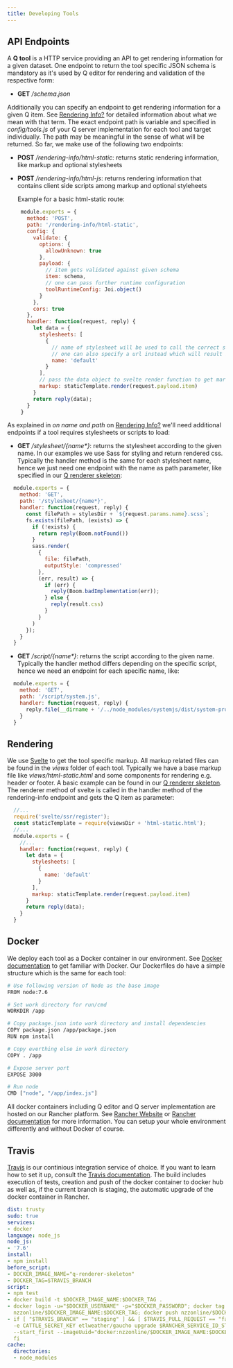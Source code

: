 ```yaml
---
title: Developing Tools
---
```


## API Endpoints
A __Q tool__ is a HTTP service providing an API to get rendering information for a given dataset. One endpoint to return the tool specific JSON schema is mandatory as it's used by Q editor for rendering and validation of the respective form:

- __GET__ _/schema.json_

Additionally you can specify an endpoint to get rendering information for a given Q item. See [Rendering Info?](rendering-info.html) for detailed information about what we mean with that term. The exact endpoint path is variable and specified in _config/tools.js_ of your Q server implementation for each tool and target individually. The path may be meaningful in the sense of what will be returned. So far, we make use of the following two endpoints:

- __POST__ _/rendering-info/html-static_: returns static rendering information, like markup and optional stylesheets
- __POST__ _/rendering-info/html-js_: returns rendering information that contains client side scripts among markup and optional styleheets

   Example for a basic html-static route:
   ```javascript
    module.exports = {
      method: 'POST',
      path: '/rendering-info/html-static',
      config: {
        validate: {
          options: {
            allowUnknown: true
          },
          payload: {
            // item gets validated against given schema
            item: schema,
            // one can pass further runtime configuration
            toolRuntimeConfig: Joi.object()
          }
        },
        cors: true
      },
      handler: function(request, reply) {
        let data = {
          stylesheets: [
            {
              // name of stylesheet will be used to call the correct stylesheet endpoint to load css
              // one can also specify a url instead which will result in loading css directly from that url
              name: 'default'
            }
          ], 
          // pass the data object to svelte render function to get markup
          markup: staticTemplate.render(request.payload.item)
        }
        return reply(data);
      }
    }
   ```

As explained in _on name and path_ on [Rendering Info?](rendering-info.html) we'll need additional endpoints if a tool requires stylesheets or scripts to load:
- __GET__ _/stylesheet/{name*}_: returns the stylesheet according to the given name. In our examples we use Sass for styling and return rendered css. Typically the handler method is the same for each stylesheet name, hence we just need one endpoint with the name as path parameter, like specified in our [Q renderer skeleton](https://github.com/nzzdev/Q-renderer-skeleton/blob/master/routes/stylesheet.js):
<!-- what to do with postcss?? Leave it in skeleton, add it here? -->
```javascript
  module.exports = {
    method: 'GET',
    path: '/stylesheet/{name*}',
    handler: function(request, reply) {
      const filePath = stylesDir + `${request.params.name}.scss`;
      fs.exists(filePath, (exists) => {
        if (!exists) {
          return reply(Boom.notFound())
        }
        sass.render(
          {
            file: filePath,
            outputStyle: 'compressed'
          }, 
          (err, result) => {
            if (err) {
              reply(Boom.badImplementation(err));
            } else {
              reply(result.css)
            }
          }
        )
      });
    }
  }
```
- __GET__ _/script/{name*}_: returns the script according to the given name. Typically the handler method differs depending on the specific script, hence we need an endpoint for each specific name, like:
```javascript
  module.exports = {
    method: 'GET',
    path: '/script/system.js',
    handler: function(request, reply) {
      reply.file(__dirname + '/../node_modules/systemjs/dist/system-production.src.js');
    }
  }
```

## Rendering

We use [Svelte](https://svelte.technology/) to get the tool specific markup. All markup related files can be found in the _views_ folder of each tool. Typically we have a base markup file like _views/html-static.html_ and some components for rendering e.g. header or footer. A basic example can be found in our [Q renderer skeleton](https://github.com/nzzdev/Q-renderer-skeleton/tree/master/views). The renderer method of svelte is called in the handler method of the rendering-info endpoint and gets the Q item as parameter:
```javascript
  //...
  require('svelte/ssr/register');
  const staticTemplate = require(viewsDir + 'html-static.html');
  //...
  module.exports = {
    //...
    handler: function(request, reply) { 
      let data = {
        stylesheets: [
          {
            name: 'default'
          }
        ],
        markup: staticTemplate.render(request.payload.item)
      }
      return reply(data);
    }
  }
```

## Docker

We deploy each tool as a Docker container in our environment. See [Docker documentation](https://docs.docker.com/) to get familiar with Docker. Our Dockerfiles do have a simple structure which is the same for each tool:

```sh
# Use following version of Node as the base image
FROM node:7.6

# Set work directory for run/cmd
WORKDIR /app

# Copy package.json into work directory and install dependencies
COPY package.json /app/package.json
RUN npm install

# Copy everthing else in work directory
COPY . /app

# Expose server port
EXPOSE 3000

# Run node
CMD ["node", "/app/index.js"]
```

All docker containers including Q editor and Q server implementation are hosted on our Rancher platform. See [Rancher Website](https://rancher.com/) or [Rancher documentation](https://docs.rancher.com) for more information. You can setup your whole environment differently and without Docker of course. 

## Travis

[Travis](https://travis-ci.com/) is our continious integration service of choice. If you want to learn how to set it up, consult the [Travis documentation](https://docs.travis-ci.com/). The build includes execution of tests, creation and push of the docker container to docker hub as well as, if the current branch is staging, the automatic upgrade of the docker container in Rancher. 

```yml
dist: trusty
sudo: true
services:
- docker
language: node_js
node_js:
- '7.6'
install:
- npm install
before_script:
- DOCKER_IMAGE_NAME="q-renderer-skeleton"
- DOCKER_TAG=$TRAVIS_BRANCH
script:
- npm test
- docker build -t $DOCKER_IMAGE_NAME:$DOCKER_TAG .
- docker login -u="$DOCKER_USERNAME" -p="$DOCKER_PASSWORD"; docker tag $DOCKER_IMAGE_NAME:$DOCKER_TAG
  nzzonline/$DOCKER_IMAGE_NAME:$DOCKER_TAG; docker push nzzonline/$DOCKER_IMAGE_NAME:$DOCKER_TAG;
- if [ "$TRAVIS_BRANCH" == "staging" ] && [ $TRAVIS_PULL_REQUEST == "false" ]; then docker run --rm -it -e RANCHER_URL -e CATTLE_ACCESS_KEY 
  -e CATTLE_SECRET_KEY etlweather/gaucho upgrade $RANCHER_SERVICE_ID_STAGING --auto_complete 
  --start_first --imageUuid="docker:nzzonline/$DOCKER_IMAGE_NAME:$DOCKER_TAG" || true; 
  fi
cache:
  directories:
  - node_modules
```
